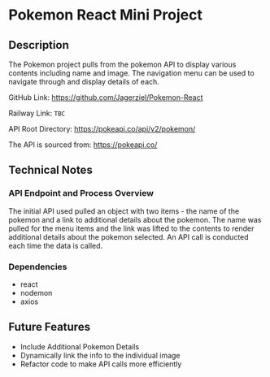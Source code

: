 # Pokemon React Mini Project

## Description
The Pokemon project pulls from the pokemon API to display various contents including name and image.  The navigation menu can be used to navigate through and display details of each.

GitHub Link: https://github.com/Jagerziel/Pokemon-React

Railway Link: `TBC`

API Root Directory: https://pokeapi.co/api/v2/pokemon/

The API is sourced from: https://pokeapi.co/

## Technical Notes

### API Endpoint and Process Overview
The initial API used pulled an object with two items - the name of the pokemon and a link to additional details about the pokemon.  The name was pulled for the menu items and the link was lifted to the contents to render additional details about the pokemon selected.  An API call is conducted each time the data is called.

### Dependencies
- react
- nodemon
- axios

## Future Features
- Include Additional Pokemon Details
- Dynamically link the info to the individual image
- Refactor code to make API calls more efficiently
